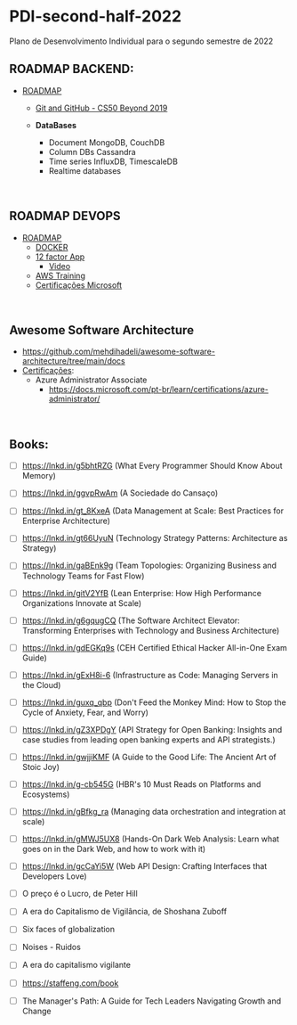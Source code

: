 # PDI-second-half-2022
Plano de Desenvolvimento Individual para o segundo semestre de 2022


## ROADMAP BACKEND:
- [ROADMAP](https://roadmap.sh/backend)
  -   [Git and GitHub - CS50 Beyond 2019](https://www.youtube.com/watch?v=eulnSXkhE7I)   
  
  -   **DataBases**
      -   Document MongoDB, CouchDB
      -   Column DBs Cassandra
      -   Time series InfluxDB, TimescaleDB
      -   Realtime databases

<br>

## ROADMAP DEVOPS
- [ROADMAP](https://roadmap.sh/devops)
  - [DOCKER](https://livro.descomplicandodocker.com.br/chapters/chapter_00.html)
  - [12 factor App](https://12factor.net/pt_br/)
    - [Video](https://www.youtube.com/watch?v=gpJgtED36U4&list)
  - [AWS Training](https://digitalcloud.training/aws-sysops-administrator-associate-free-practice-exam-questions/)   
  - [Certificações Microsoft](https://query.prod.cms.rt.microsoft.com/cms/api/am/binary/RE2PjDI)

<br>

## Awesome Software Architecture
- https://github.com/mehdihadeli/awesome-software-architecture/tree/main/docs
- [Certificações](https://query.prod.cms.rt.microsoft.com/cms/api/am/binary/RE2PjDI):   
  - Azure Administrator Associate 
    - https://docs.microsoft.com/pt-br/learn/certifications/azure-administrator/   

<br>

## Books:
- [ ] https://lnkd.in/g5bhtRZG (What Every Programmer Should Know About Memory)
- [ ] https://lnkd.in/ggvpRwAm (A Sociedade do Cansaço)
- [ ] https://lnkd.in/gt_8KxeA (Data Management at Scale: Best Practices for Enterprise Architecture)
- [ ] https://lnkd.in/gt66UyuN (Technology Strategy Patterns: Architecture as Strategy)
- [ ] https://lnkd.in/gaBEnk9g (Team Topologies: Organizing Business and Technology Teams for Fast Flow)
- [ ] https://lnkd.in/gitV2YfB (Lean Enterprise: How High Performance Organizations Innovate at Scale)
- [ ] https://lnkd.in/g6gqugCQ (The Software Architect Elevator: Transforming Enterprises with Technology and Business Architecture)
- [ ] https://lnkd.in/gdEGKq9s (CEH Certified Ethical Hacker All-in-One Exam Guide)
- [ ] https://lnkd.in/gExH8i-6 (Infrastructure as Code: Managing Servers in the Cloud)
- [ ] https://lnkd.in/guxq_qbp (Don't Feed the Monkey Mind: How to Stop the Cycle of Anxiety, Fear, and Worry)
- [ ] https://lnkd.in/gZ3XPDgY (API Strategy for Open Banking: Insights and case studies from leading open banking experts and API strategists.)
- [ ] https://lnkd.in/gwjjiKMF (A Guide to the Good Life: The Ancient Art of Stoic Joy)
- [ ] https://lnkd.in/g-cb545G (HBR's 10 Must Reads on Platforms and Ecosystems)
- [ ] https://lnkd.in/gBfkg_ra (Managing data orchestration and integration at scale)
- [ ] https://lnkd.in/gMWJ5UX8 (Hands-On Dark Web Analysis: Learn what goes on in the Dark Web, and how to work with it)
- [ ] https://lnkd.in/gcCaYi5W (Web API Design: Crafting Interfaces that Developers Love)
- [ ] O preço é o Lucro, de Peter Hill
- [ ] A era do Capitalismo de Vigilância, de Shoshana Zuboff
- [ ] Six faces of globalization
- [ ] Noises - Ruidos
- [ ] A era do capitalismo vigilante
- [ ] https://staffeng.com/book
- [ ] The Manager's Path: A Guide for Tech Leaders Navigating Growth and Change

